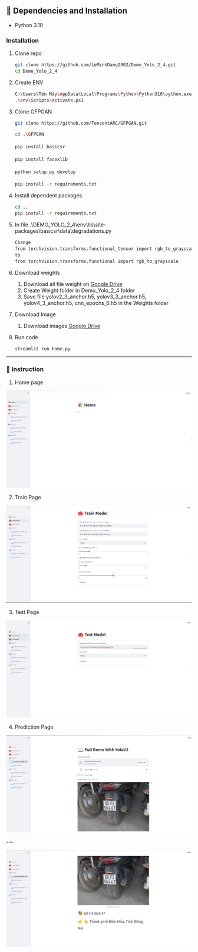 ## :wrench: Dependencies and Installation

- Python 3.10

### Installation

1. Clone repo

    ```bash
    git clone https://github.com/LeMinhDang2002/Demo_Yolo_2_4.git
    cd Demo_Yolo_2_4
    ```
2. Create ENV
    ```bash
    C:\Users\Tên Máy\AppData\Local\Programs\Python\Python310\python.exe -m venv env
    .\env\Scripts\Activate.ps1
    ```

3. Clone GFPGAN
    ```bash
    git clone https://github.com/TencentARC/GFPGAN.git
    ```
    ```bash
    cd .\GFPGAN

    pip install basicsr

    pip install facexlib

    python setup.py develop

    pip install -r requirements.txt

    ```
4. Install dependent packages
    ```bash
    cd ..
    pip install -r requirements.txt
    ```
5. In file .\DEMO_YOLO_2_4\env\lib\site-packages\basicsr\data\degradations.py
    ```bash
    Change
    from torchvision.transforms.functional_tensor import rgb_to_grayscale
    to
    from torchvision.transforms.functional import rgb_to_grayscale
    ```

6. Download weights
    1. Download all file weight on [Google Drive](https://drive.google.com/drive/u/0/folders/107Mbd57HGSR5UPSTwB4yCKrMrJfbn-ri)
    2. Create Weight folder in Demo_Yolo_2_4 folder
    3. Save file yolov2_3_anchor.h5, yolov3_3_anchor.h5, yolov4_3_anchor.h5, cnn_epochs_6.h5 in the Weights folder

7. Download Image
    1. Download images [Google Drive](https://drive.google.com/drive/u/0/folders/1FdTowwdpC7T-9KiS_Edi-DK1Ch90R144)

8. Run code
    ```bash
    streamlit run home.py
    ```
---
### :book: Instruction

1. Home page

<p align="center">
  <img src="./Image_Readme/img_1.jpg">
</p>

2. Train Page

<p align="center">
  <img src="./Image_Readme/img_2.jpg">
</p>

3. Test Page

<p align="center">
  <img src="./Image_Readme/img_3.jpg">
</p>

4. Prediction Page

<p align="center">
  <img src="./Image_Readme/img_4.jpg">
</p>
---
<p align="center">
  <img src="./Image_Readme/img_5.jpg">
</p>